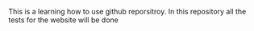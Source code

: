 This is a learning how to use github reporsitroy.
In this repository all the tests for the website will be done
